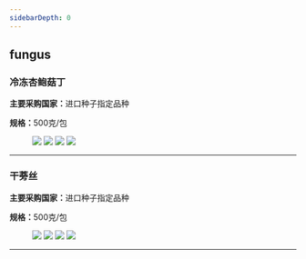 ```yaml
---
sidebarDepth: 0
---
```


## fungus

### 冷冻杏鲍菇丁
<p><strong>主要采购国家：</strong>进口种子指定品种</p>
<p><strong>规格：</strong>500克/包</p>

<figure class="third">
    <img src="http://p93s97xb4.bkt.clouddn.com/Frozen%20pleurotus%20eryngii%20cubes%20%E6%8B%B7%E8%B4%9D.jpg?imageView2/1/w/300/h/300/q/75|imageslim">
    <img src="http://p93s97xb4.bkt.clouddn.com/Frozen%20pleurotus%20eryngii%20cubes%20%281%29.jpg?imageView2/1/w/300/h/300/q/75|imageslim">
    <img src="http://p93s97xb4.bkt.clouddn.com/Frozen%20pleurotus%20eryngii%20cubes%20%282%29.jpg?imageView2/1/w/300/h/300/q/75|imageslim">
    <img src="http://p93s97xb4.bkt.clouddn.com/Frozen%20pleurotus%20eryngii%20cubes%20%284%29.jpg?imageView2/1/w/300/h/300/q/75|imageslim">
</figure>
<hr>



### 干蒡丝
<p><strong>主要采购国家：</strong>进口种子指定品种</p>
<p><strong>规格：</strong>500克/包</p>

<figure class="third">
    <img src="http://p93s97xb4.bkt.clouddn.com/Dried%20burdock%20piece%20%E6%8B%B7%E8%B4%9D.jpg?imageView2/1/w/300/h/300/q/75|imageslim">
    <img src="http://p93s97xb4.bkt.clouddn.com/Dried%20burdock%20piece%20%281%29.jpg?imageView2/1/w/300/h/300/q/75|imageslim">
    <img src="http://p93s97xb4.bkt.clouddn.com/Dried%20burdock%20piece%20%282%29.jpg?imageView2/1/w/300/h/300/q/75|imageslim">
    <img src="http://p93s97xb4.bkt.clouddn.com/Dried%20burdock%20piece%20%283%29.jpg?imageView2/1/w/300/h/300/q/75|imageslim">
</figure>
<hr>